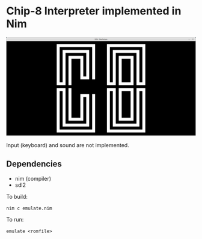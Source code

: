 # Chip-8 Interpreter implemented in Nim

![screen](screen.png)

Input (keyboard) and sound are not implemented.

## Dependencies
- nim (compiler)
- sdl2

To build:
```
nim c emulate.nim
```

To run:
```
emulate <romfile>
```
